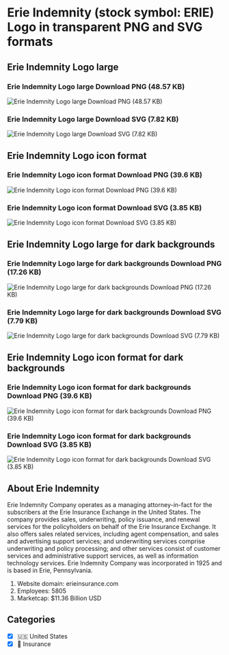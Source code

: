 # Erie Indemnity (stock symbol: ERIE) Logo in transparent PNG and SVG formats

## Erie Indemnity Logo large

### Erie Indemnity Logo large Download PNG (48.57 KB)

![Erie Indemnity Logo large Download PNG (48.57 KB)](/img/orig/ERIE_BIG-25a11257.png)

### Erie Indemnity Logo large Download SVG (7.82 KB)

![Erie Indemnity Logo large Download SVG (7.82 KB)](/img/orig/ERIE_BIG-c75b82c0.svg)

## Erie Indemnity Logo icon format

### Erie Indemnity Logo icon format Download PNG (39.6 KB)

![Erie Indemnity Logo icon format Download PNG (39.6 KB)](/img/orig/ERIE-e885f78f.png)

### Erie Indemnity Logo icon format Download SVG (3.85 KB)

![Erie Indemnity Logo icon format Download SVG (3.85 KB)](/img/orig/ERIE-e48d137c.svg)

## Erie Indemnity Logo large for dark backgrounds

### Erie Indemnity Logo large for dark backgrounds Download PNG (17.26 KB)

![Erie Indemnity Logo large for dark backgrounds Download PNG (17.26 KB)](/img/orig/ERIE_BIG.D-e60ccbab.png)

### Erie Indemnity Logo large for dark backgrounds Download SVG (7.79 KB)

![Erie Indemnity Logo large for dark backgrounds Download SVG (7.79 KB)](/img/orig/ERIE_BIG.D-20e295d0.svg)

## Erie Indemnity Logo icon format for dark backgrounds

### Erie Indemnity Logo icon format for dark backgrounds Download PNG (39.6 KB)

![Erie Indemnity Logo icon format for dark backgrounds Download PNG (39.6 KB)](/img/orig/ERIE.D-a2014681.png)

### Erie Indemnity Logo icon format for dark backgrounds Download SVG (3.85 KB)

![Erie Indemnity Logo icon format for dark backgrounds Download SVG (3.85 KB)](/img/orig/ERIE.D-8e0318f6.svg)

## About Erie Indemnity

Erie Indemnity Company operates as a managing attorney-in-fact for the subscribers at the Erie Insurance Exchange in the United States. The company provides sales, underwriting, policy issuance, and renewal services for the policyholders on behalf of the Erie Insurance Exchange. It also offers sales related services, including agent compensation, and sales and advertising support services; and underwriting services comprise underwriting and policy processing; and other services consist of customer services and administrative support services, as well as information technology services. Erie Indemnity Company was incorporated in 1925 and is based in Erie, Pennsylvania.

1. Website domain: erieinsurance.com
2. Employees: 5805
3. Marketcap: $11.36 Billion USD


## Categories
- [x] 🇺🇸 United States
- [x] 🏦 Insurance
